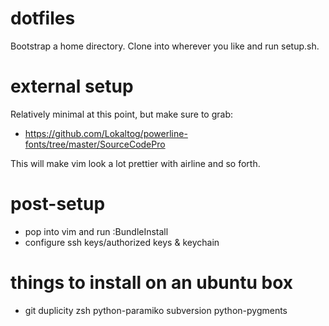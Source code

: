 dotfiles
========
Bootstrap a home directory. Clone into wherever you like and run setup.sh.

external setup
==============
Relatively minimal at this point, but make sure to grab:

* https://github.com/Lokaltog/powerline-fonts/tree/master/SourceCodePro

This will make vim look a lot prettier with airline and so forth.

post-setup
==========
* pop into vim and run :BundleInstall
* configure ssh keys/authorized keys & keychain

things to install on an ubuntu box 
==================================
* git duplicity zsh python-paramiko subversion python-pygments
